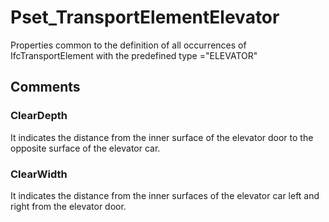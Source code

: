 # Pset_TransportElementElevator

Properties common to the definition of all occurrences of IfcTransportElement with the predefined type ="ELEVATOR"
<!-- end of short definition -->



## Comments

### ClearDepth

It indicates the distance from the inner surface of the elevator door to the opposite surface of the elevator car.

### ClearWidth

It indicates the distance from the inner surfaces of the elevator car left and right from the elevator door.

